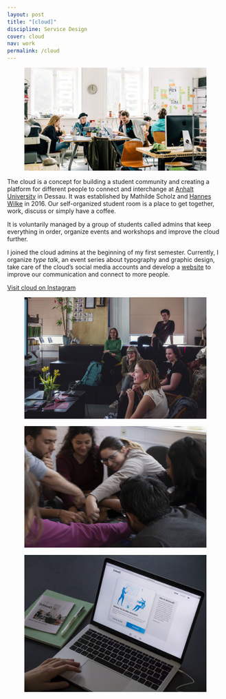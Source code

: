 ```yaml
---
layout: post
title: "[cloud]"
discipline: Service Design
cover: cloud
nav: work
permalink: /cloud
---
```


<figure class="figure-grid-text-right">
  <img src="/assets/images/cloud/cloud.jpg" srcset="/assets/images/cloud/cloud@2x.jpg 2x" alt="cloud workspace">
</figure>
<article markdown="1">

The <span class="span-cloud">cloud</span> is a concept for building a student community and creating a platform for different people to connect and interchange at [Anhalt University](https://hs-anhalt.de/en) in Dessau. It was established by Mathilde Scholz and [Hannes Wilke](https://hanneswilke.de) in 2016. Our self-organized student room is a place to get together, work, discuss or simply have a coffee.

It is voluntarily managed by a group of students called admins that keep everything in order, organize events and workshops and improve the <span class="span-cloud">cloud</span> further.

I joined the <span class="span-cloud">cloud</span> admins at the beginning of my first semester. Currently, I organize _type talk_, an event series about typography and graphic design, take care of the <span class="span-cloud">cloud</span>’s social media accounts and develop a [website](https://cloud-dessau.org) to improve our communication and connect to more people.

[Visit <span class="span-cloud">cloud</span> on Instagram](https://instagr.am/cloud_dessau)

</article>
<div class="div-grid-2">
  <figure>
    <img src="/assets/images/cloud/cloud-monday-pitch.jpg" alt="monday pitch">
  </figure>
  <figure>
    <img src="/assets/images/cloud/cloud-game-night.jpg" alt="game night">
  </figure>
</div>
<figure>
  <img src="/assets/images/cloud/cloud-website.jpg" alt="cloud website">
</figure>
